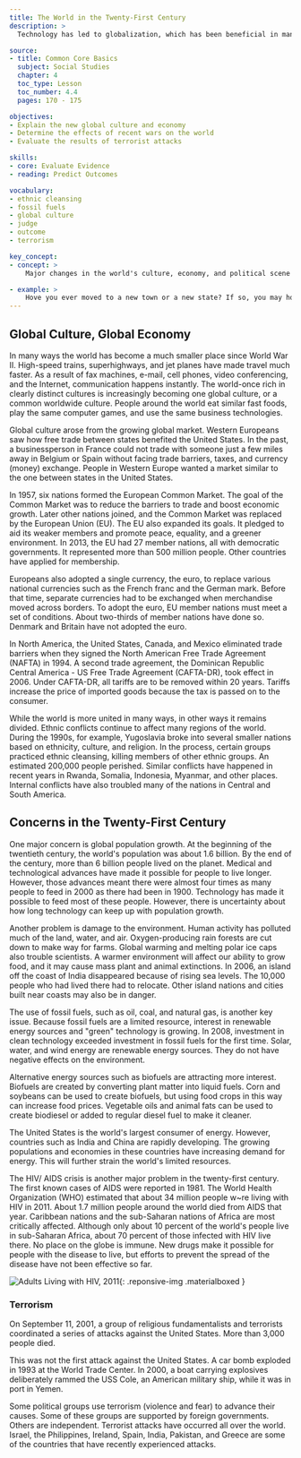 ```yaml
---
title: The World in the Twenty-First Century
description: >
  Technology has led to globalization, which has been beneficial in many ways to the world's economies. However, the world is challenged by increased population, the overuse of non renewable energy resources, and terrorism.

source:
- title: Common Core Basics
  subject: Social Studies
  chapter: 4
  toc_type: Lesson
  toc_number: 4.4
  pages: 170 - 175

objectives:
- Explain the new global culture and economy
- Determine the effects of recent wars on the world
- Evaluate the results of terrorist attacks

skills:
- core: Evaluate Evidence
- reading: Predict Outcomes

vocabulary:
- ethnic cleansing
- fossil fuels
- global culture
- judge
- outcome
- terrorism

key_concept:
- concept: >
    Major changes in the world's culture, economy, and political scene are shaping the twenty-first century.

- example: >
    Hove you ever moved to a new town or a new state? If so, you may hove felt disoriented as you tried to find your way around.<br /><br />Life in the twenty-first century hos changed so drastically that some people feel they are living in new place. The effects of a more global culture and economy as well as the results of terrorism hove changed the world.
---
```

## Global Culture, Global Economy

In many ways the world has become a much smaller place since World War II. High-speed trains, superhighways, and jet planes have made travel much faster. As a result of fax machines, e-mail, cell phones, video conferencing, and the Internet, communication happens instantly. The world-once rich in clearly distinct cultures is increasingly becoming one global culture, or a common worldwide culture. People around the world eat similar fast foods, play the same computer games, and use the same business technologies.

Global culture arose from the growing global market. Western Europeans saw how free trade between states benefited the United States. In the past, a businessperson in France could not trade with someone just a few miles away in Belgium or Spain without facing trade barriers, taxes, and currency (money) exchange. People in Western Europe wanted a market similar to the one between states in the United States.

In 1957, six nations formed the European Common Market. The goal of the Common Market was to reduce the barriers to trade and boost economic growth. Later other nations joined, and the Common Market was replaced by the European Union (EU). The EU also expanded its goals. It pledged to aid its weaker members and promote peace, equality, and a greener environment. In 2013, the EU had 27 member nations, all with democratic governments. It represented more than 500 million people. Other countries have applied for membership.

Europeans also adopted a single currency, the euro, to replace various national currencies such as the French franc and the German mark. Before that time, separate currencies had to be exchanged when merchandise moved across borders. To adopt the euro, EU member nations must meet a set of conditions. About two-thirds of member nations have done so. Denmark and Britain have not adopted the euro.

In North America, the United States, Canada, and Mexico eliminated trade barriers when they signed the North American Free Trade Agreement (NAFTA) in 1994. A second trade agreement, the Dominican Republic Central America - US Free Trade Agreement (CAFTA-DR), took effect in 2006. Under CAFTA-DR, all tariffs are to be removed within 20 years. Tariffs increase the price of imported goods because the tax is passed on to the consumer.

While the world is more united in many ways, in other ways it remains divided. Ethnic conflicts continue to affect many regions of the world. During the 1990s, for example, Yugoslavia broke into several smaller nations based on ethnicity, culture, and religion. In the process, certain groups practiced ethnic cleansing, killing members of other ethnic groups. An estimated 200,000 people perished. Similar conflicts have happened in recent years in Rwanda, Somalia, Indonesia, Myanmar, and other places. Internal conflicts have also troubled many of the nations in Central and South America.

## Concerns in the Twenty-First Century

One major concern is global population growth. At the beginning of the twentieth century, the world's population was about 1.6 billion. By the end of the century, more than 6 billion people lived on the planet. Medical and technological advances have made it possible for people to live longer. However, those advances meant there were almost four times as many people to feed in 2000 as there had been in 1900. Technology has made it possible to feed most of these people. However, there is uncertainty about how long technology can keep up with population growth.

Another problem is damage to the environment. Human activity has polluted much of the land, water, and air. Oxygen-producing rain forests are cut down to make way for farms. Global warming and melting polar ice caps also trouble scientists. A warmer environment will affect our ability to grow food, and it may cause mass plant and animal extinctions. In 2006, an island off the coast of India disappeared because of rising sea levels. The 10,000 people who had lived there had to relocate. Other island nations and cities built near coasts may also be in danger.

The use of fossil fuels, such as oil, coal, and natural gas, is another key issue. Because fossil fuels are a limited resource, interest in renewable energy sources and "green" technology is growing. In 2008, investment in clean technology exceeded investment in fossil fuels for the first time. Solar, water, and wind energy are renewable energy sources. They do not have negative effects on the environment.

Alternative energy sources such as biofuels are attracting more interest. Biofuels are created by converting plant matter into liquid fuels. Corn and soybeans can be used to create biofuels, but using food crops in this way can increase food prices. Vegetable oils and animal fats can be used to create biodiesel or added to regular diesel fuel to make it cleaner.

The United States is the world's largest consumer of energy. However, countries such as India and China are rapidly developing. The growing populations and economies in these countries have increasing demand for energy. This will further strain the world's limited resources.

The HIV/ AIDS crisis is another major problem in the twenty-first century. The first known cases of AIDS were reported in 1981. The World Health Organization (WHO) estimated that about 34 million people w~re living with HIV in 2011. About 1.7 million people around the world died from AIDS that year. Caribbean nations and the sub-Saharan nations of Africa are most critically affected. Although only about 10 percent of the world's people live in sub-Saharan Africa, about 70 percent of those infected with HIV live there. No place on the globe is immune. New drugs make it possible for people with the disease to live, but efforts to prevent the spread of the disease have not been effective so far.

![Adults Living with HIV, 2011](.../img/hiv-2011.png){: .reponsive-img .materialboxed }

### Terrorism

On September 11, 2001, a group of religious fundamentalists and terrorists coordinated a series of attacks against the United States. More than 3,000 people died.

This was not the first attack against the United States. A car bomb exploded in 1993 at the World Trade Center. In 2000, a boat carrying explosives deliberately rammed the USS Cole, an American military ship, while it was in port in Yemen.

Some political groups use terrorism (violence and fear) to advance their causes. Some of these groups are supported by foreign governments. Others are independent. Terrorist attacks have occurred all over the world. Israel, the Philippines, Ireland, Spain, India, Pakistan, and Greece are some of the countries that have recently experienced attacks.